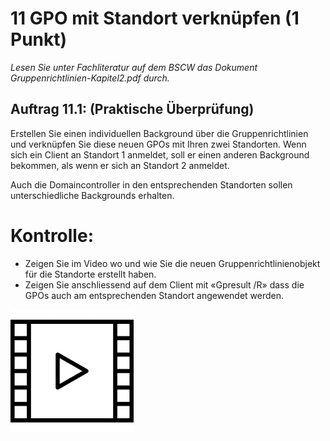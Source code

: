 ﻿# 11 GPO mit Standort verknüpfen (1 Punkt)
*Lesen Sie unter Fachliteratur auf dem BSCW das Dokument Gruppenrichtlinien-Kapitel2.pdf durch.*

## **Auftrag 11.1: (Praktische Überprüfung)**
Erstellen Sie einen individuellen Background über die Gruppenrichtlinien und verknüpfen Sie diese neuen GPOs mit Ihren zwei Standorten. Wenn sich ein Client an Standort 1 anmeldet, soll er einen anderen Background bekommen, als wenn er sich an Standort 2 anmeldet.

Auch die Domaincontroller in den entsprechenden Standorten sollen unterschiedliche Backgrounds erhalten.

# Kontrolle:


- Zeigen Sie im Video wo und wie Sie die neuen Gruppenrichtlinienobjekt für die Standorte erstellt haben. 
- Zeigen Sie anschliessend auf dem Client mit «Gpresult /R» dass die GPOs auch am entsprechenden Standort angewendet werden.

![Picture1](/images/Kontrolle.png)
